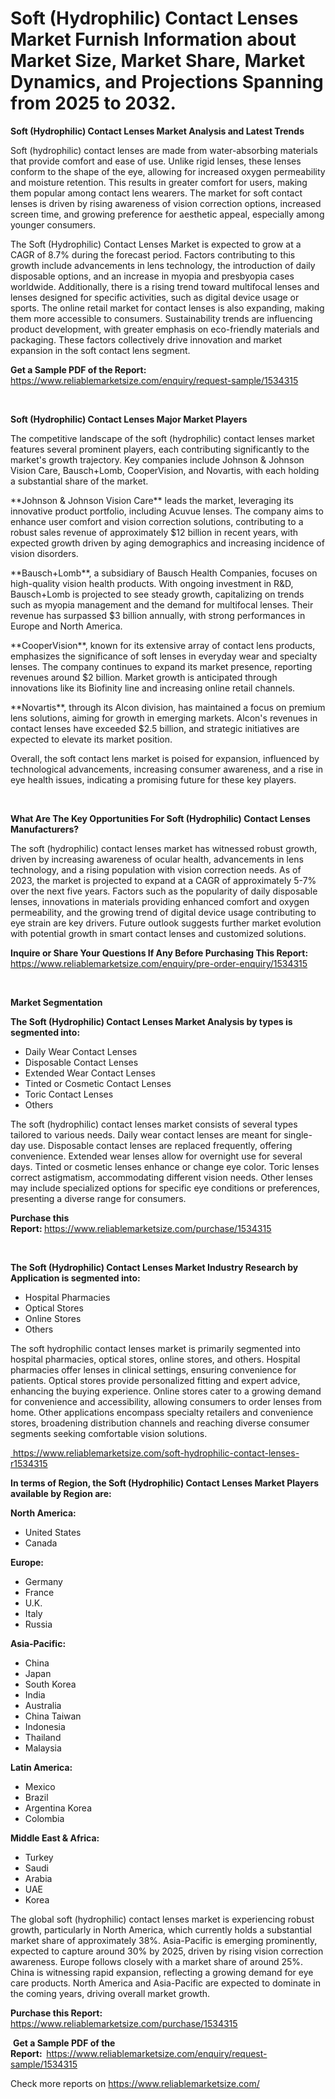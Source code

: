 <p><h1>Soft (Hydrophilic) Contact Lenses Market Furnish Information about Market Size, Market Share, Market Dynamics, and Projections Spanning from 2025 to 2032.</h1></p><p><strong>Soft (Hydrophilic) Contact Lenses Market Analysis and Latest Trends</strong></p>
<p><p>Soft (hydrophilic) contact lenses are made from water-absorbing materials that provide comfort and ease of use. Unlike rigid lenses, these lenses conform to the shape of the eye, allowing for increased oxygen permeability and moisture retention. This results in greater comfort for users, making them popular among contact lens wearers. The market for soft contact lenses is driven by rising awareness of vision correction options, increased screen time, and growing preference for aesthetic appeal, especially among younger consumers.</p><p>The Soft (Hydrophilic) Contact Lenses Market is expected to grow at a CAGR of 8.7% during the forecast period. Factors contributing to this growth include advancements in lens technology, the introduction of daily disposable options, and an increase in myopia and presbyopia cases worldwide. Additionally, there is a rising trend toward multifocal lenses and lenses designed for specific activities, such as digital device usage or sports. The online retail market for contact lenses is also expanding, making them more accessible to consumers. Sustainability trends are influencing product development, with greater emphasis on eco-friendly materials and packaging. These factors collectively drive innovation and market expansion in the soft contact lens segment.</p></p>
<p><strong>Get a Sample PDF of the Report:&nbsp;</strong> <a href="https://www.reliablemarketsize.com/enquiry/request-sample/1534315?utm_campaign=2271&utm_medium=2&utm_source=Github&utm_content=ia&utm_term=05042025&utm_id=soft-hydrophilic-contact-lenses">https://www.reliablemarketsize.com/enquiry/request-sample/1534315</a></p>
<p>&nbsp;</p>
<p><strong>Soft (Hydrophilic) Contact Lenses Major Market Players</strong></p>
<p><p>The competitive landscape of the soft (hydrophilic) contact lenses market features several prominent players, each contributing significantly to the market's growth trajectory. Key companies include Johnson & Johnson Vision Care, Bausch+Lomb, CooperVision, and Novartis, with each holding a substantial share of the market.</p><p>**Johnson & Johnson Vision Care** leads the market, leveraging its innovative product portfolio, including Acuvue lenses. The company aims to enhance user comfort and vision correction solutions, contributing to a robust sales revenue of approximately $12 billion in recent years, with expected growth driven by aging demographics and increasing incidence of vision disorders.</p><p>**Bausch+Lomb**, a subsidiary of Bausch Health Companies, focuses on high-quality vision health products. With ongoing investment in R&D, Bausch+Lomb is projected to see steady growth, capitalizing on trends such as myopia management and the demand for multifocal lenses. Their revenue has surpassed $3 billion annually, with strong performances in Europe and North America.</p><p>**CooperVision**, known for its extensive array of contact lens products, emphasizes the significance of soft lenses in everyday wear and specialty lenses. The company continues to expand its market presence, reporting revenues around $2 billion. Market growth is anticipated through innovations like its Biofinity line and increasing online retail channels.</p><p>**Novartis**, through its Alcon division, has maintained a focus on premium lens solutions, aiming for growth in emerging markets. Alcon's revenues in contact lenses have exceeded $2.5 billion, and strategic initiatives are expected to elevate its market position.</p><p>Overall, the soft contact lens market is poised for expansion, influenced by technological advancements, increasing consumer awareness, and a rise in eye health issues, indicating a promising future for these key players.</p></p>
<p>&nbsp;</p>
<p><strong>What Are The Key Opportunities For Soft (Hydrophilic) Contact Lenses Manufacturers?</strong></p>
<p><p>The soft (hydrophilic) contact lenses market has witnessed robust growth, driven by increasing awareness of ocular health, advancements in lens technology, and a rising population with vision correction needs. As of 2023, the market is projected to expand at a CAGR of approximately 5-7% over the next five years. Factors such as the popularity of daily disposable lenses, innovations in materials providing enhanced comfort and oxygen permeability, and the growing trend of digital device usage contributing to eye strain are key drivers. Future outlook suggests further market evolution with potential growth in smart contact lenses and customized solutions.</p></p>
<p><strong>Inquire or Share Your Questions If Any Before Purchasing This Report:</strong> <a href="https://www.reliablemarketsize.com/enquiry/pre-order-enquiry/1534315?utm_campaign=2271&utm_medium=2&utm_source=Github&utm_content=ia&utm_term=05042025&utm_id=soft-hydrophilic-contact-lenses">https://www.reliablemarketsize.com/enquiry/pre-order-enquiry/1534315</a></p>
<p>&nbsp;</p>
<p><strong>Market Segmentation</strong></p>
<p><strong>The Soft (Hydrophilic) Contact Lenses Market Analysis by types is segmented into:</strong></p>
<p><ul><li>Daily Wear Contact Lenses</li><li>Disposable Contact Lenses</li><li>Extended Wear Contact Lenses</li><li>Tinted or Cosmetic Contact Lenses</li><li>Toric Contact Lenses</li><li>Others</li></ul></p>
<p><p>The soft (hydrophilic) contact lenses market consists of several types tailored to various needs. Daily wear contact lenses are meant for single-day use. Disposable contact lenses are replaced frequently, offering convenience. Extended wear lenses allow for overnight use for several days. Tinted or cosmetic lenses enhance or change eye color. Toric lenses correct astigmatism, accommodating different vision needs. Other lenses may include specialized options for specific eye conditions or preferences, presenting a diverse range for consumers.</p></p>
<p><strong>Purchase this Report:&nbsp;</strong><a href="https://www.reliablemarketsize.com/purchase/1534315?utm_campaign=2271&utm_medium=2&utm_source=Github&utm_content=ia&utm_term=05042025&utm_id=soft-hydrophilic-contact-lenses">https://www.reliablemarketsize.com/purchase/1534315</a></p>
<p>&nbsp;</p>
<p><strong>The Soft (Hydrophilic) Contact Lenses Market Industry Research by Application is segmented into:</strong></p>
<p><ul><li>Hospital Pharmacies</li><li>Optical Stores</li><li>Online Stores</li><li>Others</li></ul></p>
<p><p>The soft hydrophilic contact lenses market is primarily segmented into hospital pharmacies, optical stores, online stores, and others. Hospital pharmacies offer lenses in clinical settings, ensuring convenience for patients. Optical stores provide personalized fitting and expert advice, enhancing the buying experience. Online stores cater to a growing demand for convenience and accessibility, allowing consumers to order lenses from home. Other applications encompass specialty retailers and convenience stores, broadening distribution channels and reaching diverse consumer segments seeking comfortable vision solutions.</p></p>
<p><a href="https://www.reliablemarketsize.com/soft-hydrophilic-contact-lenses-r1534315?utm_campaign=2271&utm_medium=2&utm_source=Github&utm_content=ia&utm_term=05042025&utm_id=soft-hydrophilic-contact-lenses">&nbsp;https://www.reliablemarketsize.com/soft-hydrophilic-contact-lenses-r1534315</a></p>
<p><strong>In terms of Region, the Soft (Hydrophilic) Contact Lenses Market Players available by Region are:</strong></p>
<p>
    <p> <strong> North America: </strong>
        <ul>
            <li>United States</li>
            <li>Canada</li>
        </ul>
        </p> 
    <p> <strong> Europe: </strong>
        <ul>
            <li>Germany</li>
            <li>France</li>
            <li>U.K.</li>
            <li>Italy</li>
            <li>Russia</li>
        </ul>
        </p> 
    <p> <strong> Asia-Pacific: </strong>
        <ul>
            <li>China</li>
            <li>Japan</li>
            <li>South Korea</li>
            <li>India</li>
            <li>Australia</li>
            <li>China Taiwan</li>
            <li>Indonesia</li>
            <li>Thailand</li>
            <li>Malaysia</li>
        </ul>
        </p> 
    <p> <strong> Latin America: </strong>
        <ul>
            <li>Mexico</li>
            <li>Brazil</li>
            <li>Argentina Korea</li>
            <li>Colombia</li>
        </ul>
        </p> 
    <p> <strong> Middle East & Africa: </strong>
        <ul>
            <li>Turkey</li>
            <li>Saudi</li>
            <li>Arabia</li>
            <li>UAE</li>
            <li>Korea</li>
        </ul>
    </p>
    </p>
<p><p>The global soft (hydrophilic) contact lenses market is experiencing robust growth, particularly in North America, which currently holds a substantial market share of approximately 38%. Asia-Pacific is emerging prominently, expected to capture around 30% by 2025, driven by rising vision correction awareness. Europe follows closely with a market share of around 25%. China is witnessing rapid expansion, reflecting a growing demand for eye care products. North America and Asia-Pacific are expected to dominate in the coming years, driving overall market growth.</p></p>
<p><strong>Purchase this Report: </strong><a href="https://www.reliablemarketsize.com/purchase/1534315?utm_campaign=2271&utm_medium=2&utm_source=Github&utm_content=ia&utm_term=05042025&utm_id=soft-hydrophilic-contact-lenses">https://www.reliablemarketsize.com/purchase/1534315</a></p>
<p>&nbsp;<strong>Get a Sample PDF of the Report:&nbsp;&nbsp;</strong><a href="https://www.reliablemarketsize.com/enquiry/request-sample/1534315?utm_campaign=2271&utm_medium=2&utm_source=Github&utm_content=ia&utm_term=05042025&utm_id=soft-hydrophilic-contact-lenses">https://www.reliablemarketsize.com/enquiry/request-sample/1534315</a></p>
<p><strong></strong></p>
<p>Check more reports on <a href="https://www.reliablemarketsize.com/?utm_campaign=2271&utm_medium=2&utm_source=Github&utm_content=ia&utm_term=05042025&utm_id=soft-hydrophilic-contact-lenses">https://www.reliablemarketsize.com/</a></p>